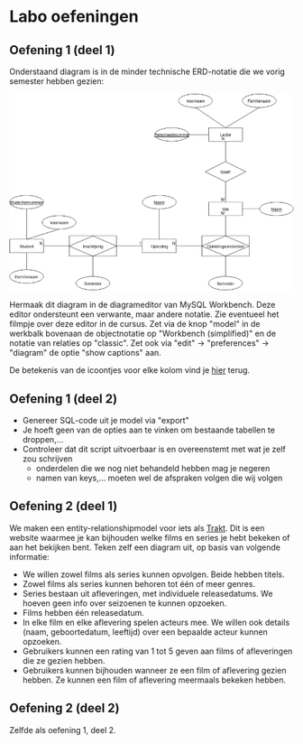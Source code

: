 # Labo oefeningen

## Oefening 1 \(deel 1\)

Onderstaand diagram is in de minder technische ERD-notatie die we vorig semester hebben gezien:

![diagram hogeschool](../../.gitbook/assets/hogeschool.png)

Hermaak dit diagram in de diagrameditor van MySQL Workbench. Deze editor ondersteunt een verwante, maar andere notatie. Zie eventueel het filmpje over deze editor in de cursus. Zet via de knop "model" in de werkbalk bovenaan de objectnotatie op "Workbench (simplified)" en de notatie van relaties op "classic". Zet ook via "edit" → "preferences" → "diagram" de optie "show captions" aan.

De betekenis van de icoontjes voor elke kolom vind je [hier](https://stackoverflow.com/questions/10778561/what-do-the-mysql-workbench-column-icons-mean) terug.

## Oefening 1 \(deel 2\)

* Genereer SQL-code uit je model via "export"
* Je hoeft geen van de opties aan te vinken om bestaande tabellen te droppen,...
* Controleer dat dit script uitvoerbaar is en overeenstemt met wat je zelf zou schrijven
  * onderdelen die we nog niet behandeld hebben mag je negeren
  * namen van keys,... moeten wel de afspraken volgen die wij volgen

## Oefening 2 \(deel 1\)

We maken een entity-relationshipmodel voor iets als [Trakt](https://trakt.tv/). Dit is een website waarmee je kan bijhouden welke films en series je hebt bekeken of aan het bekijken bent. Teken zelf een diagram uit, op basis van volgende informatie:

* We willen zowel films als series kunnen opvolgen. Beide hebben titels.
* Zowel films als series kunnen behoren tot één of meer genres.
* Series bestaan uit afleveringen, met individuele releasedatums. We hoeven geen info over seizoenen te kunnen opzoeken.
* Films hebben één releasedatum.
* In elke film en elke aflevering spelen acteurs mee. We willen ook details \(naam, geboortedatum, leeftijd\) over een bepaalde acteur kunnen opzoeken.
* Gebruikers kunnen een rating van 1 tot 5 geven aan films of afleveringen die ze gezien hebben.
* Gebruikers kunnen bijhouden wanneer ze een film of aflevering gezien hebben. Ze kunnen een film of aflevering meermaals bekeken hebben.

## Oefening 2 \(deel 2\)

Zelfde als oefening 1, deel 2.

